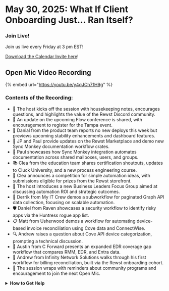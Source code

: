 # May 30, 2025: What If Client Onboarding Just… Ran Itself?

### **Join Live!**

Join us live every Friday at 3 pm EST!

&#x20;[Download the Calendar Invite here](https://engine.rewst.io/webhooks/custom/trigger/02eb02e2-1177-43d9-9e13-8547414979fc/c47fdd7f-4075-47a8-ba92-94e790e67c06?request_type=open_mic_link&)!

## Open Mic Video Recording

{% embed url="https://youtu.be/y4qJCh71H9g" %}

### Contents of the Recording:

* 🎤 The host kicks off the session with housekeeping notes, encourages questions, and highlights the value of the Rewst Discord community.
* 📣 An update on the upcoming Flow conference is shared, with encouragement to register for the Tampa event.
* 🔧 Danial from the product team reports no new deploys this week but previews upcoming stability enhancements and dashboard features.
* 🛒 JP and Paul provide updates on the Rewst Marketplace and demo new Sync Monkey documentation workflow crates.
* 📂 Paul showcases how Sync Monkey integration automates documentation across shared mailboxes, users, and groups.
* 📚 Clea from the education team shares certification shoutouts, updates to Cluck University, and a new process engineering course.
* 🎯 Clea announces a competition for simple automation ideas, with submissions eligible for prizes from the Rewst storefront.
* 💼 The host introduces a new Business Leaders Focus Group aimed at discussing automation ROI and strategic outcomes.
* 🔁 Derrik from My IT Crew demos a subworkflow for paginated Graph API data collection, focusing on scalable automation.
* 🛡️ Daniel from Raven showcases a security workflow to identify risky apps via the Huntress rogue app list.
* 📋 Matt from Usherwood demos a workflow for automating device-based invoice reconciliation using Cove data and ConnectWise.
* 🔍 Andrew raises a question about Cove API device categorization, prompting a technical discussion.
* 🧠 Austin from C Forward presents an expanded EDR coverage gap workflow that compares RMM, EDR, and Entra data.
* 🚀 Andrew from Infinity Network Solutions walks through his first workflow for billing reconciliation, built via the Rewst onboarding cohort.
* 🥂 The session wraps with reminders about community programs and encouragement to join the next Open Mic.

<details>

<summary><strong>How to Get Help</strong></summary>

* 💬 Chat (Discord): [https://discord.gg/rewst​​ ](https://discord.gg/rewst%E2%80%8B%E2%80%8B)
  * Private #\{{ msp \}} channel
  * \#the-kewp
* 🎫 Submit Tickets to: the\_roc@rewst.io
* 📝 Feature Request + Integration Requests: [https://rewst.canny.io/](https://rewst.canny.io/)

**CLUCK UNIVERSITY – REWST TRAINING:**&#x20;

* 👨‍🏫 Live Instructor-Led Training: [https://calendly.com/cluck-u/](https://calendly.com/cluck-u/)
* 🏁 Rewst Foundations Training: [https://docs.rewst.help/cluck-university/rewst-foundations-10x](https://docs.rewst.help/cluck-university/rewst-foundations-10x)
* ▶️ On-demand Videos: [https://docs.rewst.help/cluck-university/rewst-foundations-10x](https://docs.rewst.help/cluck-university/rewst-foundations-10x)

**DOCS:**&#x20;

* 🥚 Rewst Docs: [https://docs.rewst.help ](https://docs.rewst.help)
* ⛩️ Jinja Docs: [https://jinja.palletsprojects.com/](https://jinja.palletsprojects.com/)

**KEY LINKS:**&#x20;

* 📝 Feature Request + Integration Requests: [https://rewst.canny.io/](https://rewst.canny.io/)

</details>
